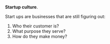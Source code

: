 **Startup culture**.

Start ups are businesses that are still figuring out:
1. Who their customer is?
2. What purpose they serve?
3. How do they make money?